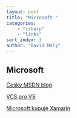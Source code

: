 ```yaml
---
layout: post
title: "Microsoft "
categories:
    - "csharp"
    - "links"
sort_index: 3
author: "David Malý"
--- 
```



##   Microsoft 

[Český MSDN blog](http://blogs.msdn.com/b/vyvojari/)

[VCS pro VS](http://stackoverflow.com/questions/13668868/sharing-visual-studio-projects-between-computers)

[Microsoft kupuje Xamarin](https://blogs.msdn.microsoft.com/vyvojari/2016/03/01/microsoft-kupuje-xamarin/)

